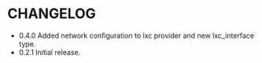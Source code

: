 # CHANGELOG

* 0.4.0 Added network configuration to lxc provider and new lxc_interface type.
* 0.2.1 Initial release.
